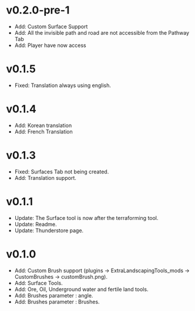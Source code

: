# v0.2.0-pre-1
- Add: Custom Surface Support
- Add: All the invisible path and road are not accessible from the Pathway Tab
- Add: Player have now access

# v0.1.5
- Fixed: Translation always using english.

# v0.1.4
- Add: Korean translation 
- Add: French Translation

# v0.1.3
- Fixed: Surfaces Tab not being created.
- Add: Translation support.

# v0.1.1
- Update: The Surface tool is now after the terraforming tool.
- Update: Readme.
- Update: Thunderstore page.

# v0.1.0
- Add: Custom Brush support (plugins -> ExtraLandscapingTools_mods -> CustomBrushes -> customBrush.png).
- Add: Surface Tools.
- Add: Ore, Oil, Underground water and fertile land tools.
- Add: Brushes parameter : angle.
- Add: Brushes parameter : Brushes.
